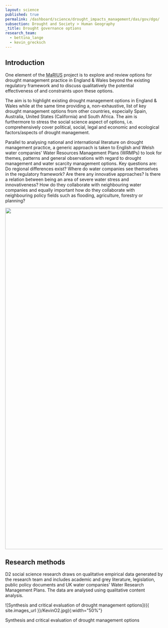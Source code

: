 ```yaml
---
layout: science
published: true
permalink: /dashboard/science/drought_impacts_management/das/gov/dgo/
subsection: Drought and Society > Human Geography
_title: Drought governance options
research_team:
  - bettina_lange
  - kevin_grecksch
---
```


## Introduction 

One element of the <abbr title="Managing the Risks, Impacts and Uncertainties of drought and water Scarcity">MaRIUS</abbr> project is to explore and review options for drought management practice in England & Wales beyond the existing regulatory framework and to discuss qualitatively the potential effectiveness of and constraints upon these options.

The aim is to highlight existing drought management options in England & Wales while at the same time providing a, non-exhaustive, list of key drought management options from other countries, especially  Spain, Australia, United States (California) and South Africa. The aim is furthermore to stress the social science aspect of options, i.e. comprehensively cover political, social, legal and economic and ecological factors/aspects of drought management.

Parallel to analysing national and international literature on drought management practice, a generic approach is taken to English and Welsh water companies’ Water Resources Management Plans (WRMPs) to look for themes, patterns and general observations with regard to drought management and water scarcity management options. Key questions are: Do regional differences exist? Where do water companies see themselves in the regulatory framework? Are there any innovative approaches? Is there a relation between being an area of severe water stress and innovativeness? How do they collaborate with neighbouring water companies and equally important how do they collaborate with neighbouring policy fields such as flooding, agriculture, forestry or planning?

<img src="{{ site.images_url }}/KevinO1.jpg" border="0" width="1446" height="1091" orgWidth="1446" orgHeight="1091" usemap="#image-map" alt="" class="center-block img-responsive" />
<map name="image-map">
		<area id="droughtorders" alt="Drought orders" title="Drought orders" href="#" shape="rect" coords="1254,249,1422,289" data-content="A drought order, issued by the Secretary of State (DEFRA) or the Welsh Minister, authorises increased abstraction from the environment by water companies or any other abstractor in order to meet statutory duties for public water supply. It can also restrict the demand from commercial water users or limit abstraction by a water company or the EA." style="outline:none;" />
		<area id="droughtpermit" alt="Drought permit" title="Drought permit" href="#" shape="rect" coords="1255,291,1423,328" data-content="A drought permit, issued by the EA, enables to increase supply of water abstracted from the natural environment." style="outline:none;" />
		<area id="droughtplan" alt="Drought plan" title="Drought plan" href="#" shape="rect" coords="1254,160,1420,243" data-content="Drought plans cover the range of actions necessary to deal with various drought situations. They set out how a water company will continue to meet its duties to supply water during drought periods with as little recourse as possible to drought permits or drought orders." style="outline:none;" />
		<area id="tubs" alt="TUBs" title="TUBs" href="#" shape="rect" coords="1255,475,1421,511" data-content="Water companies can implement temporary water use restrictions under their own powers. These restrictions are temporary measures that reduce the demand for water and are usually one of the first steps a water company can take to protect its supplies during a drought. The water company does not require any approvals to restrict these uses of water but must run a period of public notice and allow for representation to be made before the restriction comes into force. Examples: watering gardens, cleaning a private motor vehicle." style="outline:none;" />
		<area id="emergencydroughtorders" alt="Emergency drought orders" title="Emergency drought orders" href="#" shape="rect" coords="1254,338,1420,399" data-content="Emergency Drought Orders may prohibit or limit the use of water for any purposes a water company considers appropriate. Water is supplied by means of standpipes or water tanks." style="outline:none;" />
		<area id="abstractionlicenses" alt="Abstraction licenses" title="Abstraction licenses" href="#" shape="rect" coords="1256,517,1420,597" data-content="Abstraction licences provide abstractors with a licence to take a fixed volume of water." style="outline:none;" />
		<area id="catchmentmanagement" alt="Catchment management" title="Catchment management" href="#" shape="rect" coords="7,716,173,774" data-content="A catchment-based approach looks at activities and issues in the catchment as a whole, rather than considering different aspects separately in different locations.  It involves bringing people together from different sectors to identify issues and agree priorities for action – and ultimately building local partnerships to put these actions in place." style="outline:none;" />
		<area id="soilwaterholdingcapacity" alt="Soil water holding capacity" title="Soil water holding capacity" href="#" shape="rect" coords="9,1007,174,1065" data-content="One of the main functions of soil is to store moisture and supply it to plants between rainfalls or irrigations. Evaporation from the soil surface, transpiration by plants and deep percolation combine to reduce soil moisture status between water applications. If the water content becomes too low, plants become stressed." style="outline:none;" />
		<area id="irrigationmanagement" alt="Irrigation management" title="Irrigation management" href="#" shape="rect" coords="9,935,174,993" data-content="Irrigation is the artificial exploitation and distribution of water at project level aiming at application of water at field level to agricultural crops in dry areas or in periods of scarce rainfall to assure or improve crop production." style="outline:none;" />
		<area id="droughtmonitoring" alt="Drought monitoring" title="Drought monitoring" href="#" shape="rect" coords="199,1003,369,1061" data-content="Early-warning systems supported by data networks, data sharing, forecasts, SPI, etc." style="outline:none;" />
		<area id="agriculturalinsurance" alt="Agricultural insurance" title="Agricultural insurance" href="#" shape="rect" coords="9,641,173,699" data-content="Agricultural insurance covers yield losses caused by droughts." style="outline:none;" />
		<area id="reducingwaterintensivecrops" alt="Reducing water intensive crops" title="Reducing water intensive crops" href="#" shape="rect" coords="9,788,173,846" data-content="Reducing water intensive crops means giving preference to crops that use less water in water scarce regions." style="outline:none;" />
		<area id="environmentalwaterbudgets" alt="Environmental water budgets" title="Environmental water budgets" href="#" shape="rect" coords="201,862,368,923" data-content="Environmental water budgets account for the inputs, outputs, and changes in the amount of water by breaking the water cycle down into components." style="outline:none;" />
		<area id="indigenouscrops" alt="Indigenous crops" title="Indigenous crops" href="#" shape="rect" coords="8,864,174,925" data-content="Indigenous crops have their origin in the area they are grown in." style="outline:none;" />
		<area id="hydrologicaloutlooks" alt="Hydrological outlooks" title="Hydrological outlooks" href="#" shape="rect" coords="202,931,368,992" data-content="Hydrological outlooks are based on observed data and projections and they present the UK water situation for the next 1-3 months and beyond." style="outline:none;" />
		<area id="waterexchangingcentres" alt="Water Exchanging Centres" title="Water Exchanging Centres" href="#" shape="rect" coords="219,504,385,587" data-content="Water Exchanging Centres offer and demand water use rights in periods of drought. Example: Spain." style="outline:none;" />
		<area id="droughtwaterbank" alt="Drought Water Bank" title="Drought Water Bank" href="#" shape="rect" coords="220,598,386,658" data-content="Drought Water Banks allow selling and buying of water." style="outline:none;" />
		<area id="watermarkets" alt="Water markets" title="Water markets" href="#" shape="rect" coords="414,574,580,613" data-content="Water markets provide a more flexible allocation of water. In the Murray-Darling Basin (Australia), the poster child for water markets, water licenses used to be tied to land but water markets allowed to get water you need from someone who already has a license. However, market rules need to reflect hydrological realities." style="outline:none;" />
		<area id="bulktransfer" alt="Bulk transfer" title="Bulk transfer" href="#" shape="rect" coords="663,665,829,702" data-content="Bulk transfer is the transfer of raw or treated water between two parties, for example water companies, and areas. Bulk transfer are usually subject to contracts between the two parties." style="outline:none;" />
		<area id="sharewater" alt="Share water" title="Share water" href="#" shape="rect" coords="662,617,828,654" data-content="Sharing water encompasses a wider concept than bulk transfers. Sharing water can mean voluntary sharing of water resources across areas or sharing and (re)using water for different purposes, i.e. irrigation, production processes." style="outline:none;" />
		<area id="greywaterreusebythirdparties" alt="Grey water reuse by third parties" title="Grey water reuse by third parties" href="#" shape="rect" coords="975,499,1141,560" data-content="In this special case third party suppliers, who for example supply and treat water for a new housing development, invest in greywater reuse schemes thereby decreasing future bulk water transfers from the local statutory water supplier." style="outline:none;" />
		<area id="reusegreywater" alt="Reuse greywater" title="Reuse greywater" href="#" shape="rect" coords="976,571,1142,630" data-content="This process describes the utilisation of treated or untreated water for a variety of purposes. For example, household discharge could be reused for non-potable uses such as watering gardens." style="outline:none;" />
		<area id="explorenewsources" alt="Explore new sources" title="Explore new sources" href="#" shape="rect" coords="976,894,1142,953" data-content="This includes tapping into aquifers, new river abstraction points, or can go as far as transporting water from geographical distant regions by ship." style="outline:none;" />
		<area id="rainwaterharvesting" alt="Rainwater harvesting" title="Rainwater harvesting" href="#" shape="rect" coords="976,689,1142,771" data-content="Rainwater harvesting is the accumulation of rainwater for reuse (e.g. irrigation). This includes for example cisterns or collection from roofs." style="outline:none;" />
		<area id="reservoirs" alt="Reservoirs" title="Reservoirs" href="#" shape="rect" coords="976,853,1142,889" data-content="Reservoirs are artificially created lakes for storing water. Reservoirs are fed by rivers or glaciers and usually provide drinking water and irrigation water. Reservoirs and dams are also used to generate electricity through hydropower." style="outline:none;" />
		<area id="waterbutts" alt="Water butts" title="Water butts" href="#" shape="rect" coords="976,641,1142,677" data-content="A water butt or tank is used to collect rainwater runoff usually from rooftops. The collected water can be used for watering gardens for example." style="outline:none;" />
		<area id="tankeringbylorries" alt="Tankering by lorries" title="Tankering by lorries" href="#" shape="rect" coords="976,783,1142,842" data-content="This describes the provision of usually drinking water by means of water tanks in emergency situations." style="outline:none;" />
		<area id="desalination" alt="Desalination" title="Desalination" href="#" shape="rect" coords="976,1028,1142,1065" data-content="Desalination describes the process of removing salt from saline water (sea water, brackish water) either through thermal desalination or reverse osmosis. Desalination plants are energy intensive and so far in the UK only Thames Water operates a desalination plant for emergency purposes." style="outline:none;" />
		<area id="re-commissioning" alt="Re-commissioning" title="Re-commissioning" href="#" shape="rect" coords="977,961,1143,1019" data-content="Re-commissioning of sources is the process or reactivating previously closed down boreholes or other abstraction points. This could be the case for example if a groundwater aquifer has recharged." style="outline:none;" />
		<area id="aquiferstorageandrecovery" alt="Aquifer storage and recovery" title="Aquifer storage and recovery" href="#" shape="rect" coords="707,1004,873,1062" data-content="Aquifers storage and recovery is a process to convey water underground. Aquifer recharge replenishes groundwater stored in aquifers. Aquifer storage and recovery is used to store water and reuse it at a later stage." style="outline:none;" />
		<area id="lowerpumpsdeepenboreholes" alt="Lower pumps / deepen boreholes" title="Lower pumps / deepen boreholes" href="#" shape="rect" coords="709,909,875,990" data-content="This option is applied when the groundwater table drops below the level of the well pump." style="outline:none;" />
		<area id="mainspressurereductionpressuremanagement" alt="Mains pressure reduction / pressure management" title="Mains pressure reduction / pressure management" href="#" shape="rect" coords="1236,930,1402,1035" data-content="Pressure is the force that pushes water through pipes. Water companies apply pressure management to reduce leakage and thereby reduce the loss of water." style="outline:none;" />
		<area id="betterintegratednetwork" alt="Better integrated network" title="Better integrated network" href="#" shape="rect" coords="1236,763,1402,824" data-content="A better integrated network means improved links between water resource zones. This enables water suppliers to distribute water more efficiently and allocated it to where it is needed." style="outline:none;" />
		<area id="activeleakagecontrol" alt="Active leakage control" title="Active leakage control" href="#" shape="rect" coords="1235,845,1401,906" data-content="Active leakage control aims at prompting detection, localisation and repair of pipe burst, thus reducing possible damages to properties, minimise unplanned works, and reduce volume of lost water." style="outline:none;" />
		<area id="waterstewardship" alt="Water stewardship" title="Water stewardship" href="#" shape="rect" coords="13,355,179,416" data-content="Water stewardship describes the use of water that is based on social equality, sustainability, yet economically beneficial approach. It includes a wide variety of stakeholders and is catchment based." style="outline:none;" />
		<area id="waterefficiencycommunityfund" alt="Water Efficiency Community Fund" title="Water Efficiency Community Fund" href="#" shape="rect" coords="207,277,373,338" data-content="A water efficiency community fund provides devices and their installation in schools and other not-for-profit social organisations such as hospitals, councils and local services." style="outline:none;" />
		<area id="ownershipofcustomerssupplypipelines" alt="Ownership of customers supply pipelines" title="Ownership of customers supply pipelines" href="#" shape="rect" coords="13,192,179,274" data-content="The ownership of customer supply pipelines enables water companies to target leakage reduction according to their own strategies and timescales." style="outline:none;" />
		<area id="waterrights" alt="Water rights" title="Water rights" href="#" shape="rect" coords="13,142,179,179" data-content="A water right describes the right to use water from a source (e.g. groundwater, river, etc.)." style="outline:none;" />
		<area id="scarcitycharge" alt="Scarcity charge" title="Scarcity charge" href="#" shape="rect" coords="207,230,373,267" data-content="A scarcity charge would mean the price abstractors pay better reflects the environmental impact of water abstraction. If introduced, a higher price would be paid for water, which is abstracted from areas where there is less water available." style="outline:none;" />
		<area id="creatingwatersavingculture" alt="Creating water saving culture" title="Creating water saving culture" href="#" shape="rect" coords="207,161,373,221" data-content="A water saving culture promotes water efficiency and tackles issues of reduced supply and increased demand." style="outline:none;" />
		<area id="publicgoodschargeonwater" alt="Public goods charge on water" title="Public goods charge on water" href="#" shape="rect" coords="207,350,373,410" data-content="A public goods charge for water users funds improvements in water infrastructure and environmental protection and conservation and restoration and research." style="outline:none;" />
		<area id="droughtawarenessinformationcampaigns" alt="Drought awareness information campaigns" title="Drought awareness information campaigns" href="#" shape="rect" coords="209,25,375,145" data-content="A drought awareness campaign proactively promotes water efficient behaviour before and during a drought. This can take the form of educational measures or tangible items such as providing buckets for rainwater collecting." style="outline:none;" />
		<area id="euwaterframeworkdirective" alt="EU Water Framework Directive" title="EU Water Framework Directive" href="#" shape="rect" coords="928,267,1094,350" data-content="The EU Water Framework Directive is a comprehensive approach to address qualitative and quantitative issues with regard to water. It addresses chemical issues, promotes public participation and requires river basin management plans. The directive’s goal is to achieve a good ecological status of all European water bodies." style="outline:none;" />
		<area id="collaboratewithlocalauthorities" alt="Collaborate with local authorities and housing associations/ developers to ensure water saving in new developments" title="Collaborate with local authorities and housing associations/ developers to ensure water saving in new developments" href="#" shape="rect" coords="722,204,888,352" data-content="Collaboration between water companies and local councils and housing developers can make sure that new and refurbished housing benefits from the latest water saving technologies and appliances." style="outline:none;" />
		<area id="bettercollaborationamongwatercompanies" alt="Better collaboration among water companies and neighbouring policy sectors flooding, agriculture, forestry, housing, etc." title="Better collaboration among water companies and neighbouring policy sectors flooding, agriculture, forestry, housing, etc." href="#" shape="rect" coords="503,134,669,351" data-content="A better collaboration can ensure that policies are aligned and measures in one sector do not contradict measures in another sector. It also raises problem awareness among sectors and its stakeholders." style="outline:none;" />
		<area id="tariffs" alt="Tariffs" title="Tariffs" href="#" shape="rect" coords="733,513,899,552" data-content="Tariffs are a measure to incentivise efficient water usage. Water tariffs can be volumetric, i.e. metred, or a flat rate. With regard to consumption different model exist, for example increasing block tariffs, where tariffs increase with consumption." style="outline:none;" />
		<area id="watermetering" alt="Water metering" title="Water metering" href="#" shape="rect" coords="733,461,899,500" data-content="Charging customers according to use." style="outline:none;" />
		<area id="restorewetlands" alt="Restore wetlands" title="Restore wetlands" href="#" shape="rect" coords="439,1041,605,1077" data-content="The restoration of a wetland describes the return of an ecosystem to a close approximation of its condition prior to disturbance." style="outline:none;" />
		<area id="removedams" alt="Remove dams" title="Remove dams" href="#" shape="rect" coords="439,991,605,1027" data-content="Water stored in reservoirs is subject to evapotranspiration and there are more cost-effective ways to store water available. In addition, the removal of a dam can restore a negatively affected ecosystem." style="outline:none;" />
		<area id="droughttolerantlandscaping" alt="Drought tolerant landscaping" title="Drought tolerant landscaping" href="#" shape="rect" coords="439,919,605,978" data-content="Drought tolerant landscaping takes into account the ecological characteristics of each space. It includes using efficient irrigation, the use of native plants, use of succulents and strategic plant grouping." style="outline:none;" />
		<area id="sustainablelanduseplanning" alt="Sustainable land use planning" title="Sustainable land use planning" href="#" shape="rect" coords="439,843,605,902" data-content="Sustainable land use planning takes into account regional social, ecological and economic characteristics. For example, it takes into account population forecasts and planning is based on preserving the liveability and environmental protection." style="outline:none;" />
		<area id="integratewaterscarcityinplanning" alt="Integrate water scarcity in planning" title="Integrate water scarcity in planning" href="#" shape="rect" coords="439,770,605,829" data-content="Integrating water scarcity into planning means to acknowledge that water scarcity is part of life in a given area and thus, water scarcity should not be seen as a problem during emergencies but as a  constant condition." style="outline:none;" />
		<area id="waterefficiencycampaigns" alt="Water efficiency campaigns" title="Water efficiency campaigns" href="#" shape="rect" coords="14,290,180,349" data-content="Water efficiency campaigns aim at reducing water demand. They usually address private household customers but also aim business customers. Water efficiency campaigns use a variety of media -  print, audio-visual, social – or take the form of plays, games or roadshows. Another form of water efficiency campaigns is the provision of water saving devices to customers." style="outline:none;" />
		<area shape="rect" coords="1444,1089,1446,1091" alt="Image Map" data-content="" style="outline:none;" title="Image Map" href="#" />
</map>
<script src="{{ site.assets_url }}js/jquery.rwdImageMaps.min.js"></script>
	<script>
	(function()
	{
		$('img[usemap]').rwdImageMaps();
		$('area').on('click', function()
		{
			alert($(this).attr('title')+"\n"+$(this).data('content'));
		});
	})();
	</script>

## Research methods

D2 social science research draws on qualitative empirical data generated by the research team and includes academic and grey literature, legislation, public policy documents and UK water companies’ Water Research Management Plans. The data are analysed using qualitative content analysis.

![Synthesis and critical evaluation of drought management options]({{ site.images_url }}/KevinO2.jpg){:width="50%"}

Synthesis and critical evaluation of drought management options
